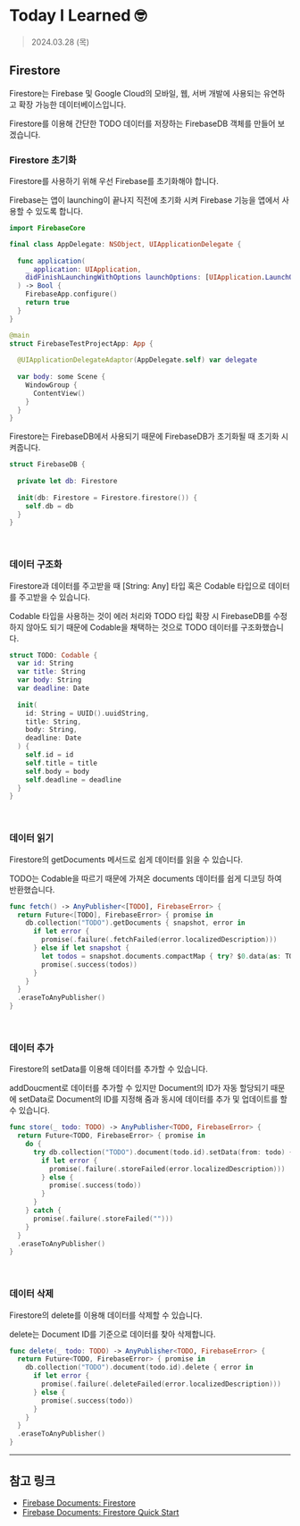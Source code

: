 # Today I Learned 🤓

> 2024.03.28 (목)

## Firestore

Firestore는 Firebase 및 Google Cloud의 모바일, 웹, 서버 개발에 사용되는 유연하고 확장 가능한 데이터베이스입니다.

Firestore를 이용해 간단한 TODO 데이터를 저장하는 FirebaseDB 객체를 만들어 보겠습니다.

### Firestore 초기화

Firestore를 사용하기 위해 우선 Firebase를 초기화해야 합니다.

Firebase는 앱이 launching이 끝나지 직전에 초기화 시켜 Firebase 기능을 앱에서 사용할 수 있도록 합니다.

```swift
import FirebaseCore

final class AppDelegate: NSObject, UIApplicationDelegate {
  
  func application(
    _ application: UIApplication,
    didFinishLaunchingWithOptions launchOptions: [UIApplication.LaunchOptionsKey : Any]? = nil
  ) -> Bool {
    FirebaseApp.configure()
    return true
  }
}

@main
struct FirebaseTestProjectApp: App {
  
  @UIApplicationDelegateAdaptor(AppDelegate.self) var delegate
  
  var body: some Scene {
    WindowGroup {
      ContentView()
    }
  }
}
```

Firestore는 FirebaseDB에서 사용되기 때문에 FirebaseDB가 초기화될 때 초기화 시켜줍니다.

```swift
struct FirebaseDB {
  
  private let db: Firestore
  
  init(db: Firestore = Firestore.firestore()) {
    self.db = db
  }
}
```

<br>

### 데이터 구조화

Firestore과 데이터를 주고받을 때 [String: Any] 타입 혹은 Codable 타입으로 데이터를 주고받을 수 있습니다.

Codable 타입을 사용하는 것이 에러 처리와 TODO 타입 확장 시 FirebaseDB를 수정하지 않아도 되기 때문에 Codable을 채택하는 것으로 TODO 데이터를 구조화했습니다.

```swift
struct TODO: Codable {
  var id: String
  var title: String
  var body: String
  var deadline: Date
  
  init(
    id: String = UUID().uuidString,
    title: String,
    body: String,
    deadline: Date
  ) {
    self.id = id
    self.title = title
    self.body = body
    self.deadline = deadline
  }
}
```

<br>

### 데이터 읽기

Firestore의 getDocuments 메서드로 쉽게 데이터를 읽을 수 있습니다.

TODO는 Codable을 따르기 때문에 가져온 documents 데이터를 쉽게 디코딩 하여 반환했습니다.

```swift
func fetch() -> AnyPublisher<[TODO], FirebaseError> {
  return Future<[TODO], FirebaseError> { promise in
    db.collection("TODO").getDocuments { snapshot, error in
      if let error {
        promise(.failure(.fetchFailed(error.localizedDescription)))
      } else if let snapshot {
        let todos = snapshot.documents.compactMap { try? $0.data(as: TODO.self) }
        promise(.success(todos))
      }
    }
  }
  .eraseToAnyPublisher()
}
```

<br>

### 데이터 추가

Firestore의 setData를 이용해 데이터를 추가할 수 있습니다.

addDoucment로 데이터를 추가할 수 있지만 Document의 ID가 자동 할당되기 때문에 setData로 Document의 ID를 지정해 줌과 동시에 데이터를 추가 및 업데이트를 할 수 있습니다.

```swift
func store(_ todo: TODO) -> AnyPublisher<TODO, FirebaseError> {
  return Future<TODO, FirebaseError> { promise in
    do {
      try db.collection("TODO").document(todo.id).setData(from: todo) { error in
        if let error {
          promise(.failure(.storeFailed(error.localizedDescription)))
        } else {
          promise(.success(todo))
        }
      }
    } catch {
      promise(.failure(.storeFailed("")))
    }
  }
  .eraseToAnyPublisher()
}
```

<br>

### 데이터 삭제

Firestore의 delete를 이용해 데이터를 삭제할 수 있습니다.

delete는 Document ID를 기준으로 데이터를 찾아 삭제합니다.

```swift
func delete(_ todo: TODO) -> AnyPublisher<TODO, FirebaseError> {
  return Future<TODO, FirebaseError> { promise in
    db.collection("TODO").document(todo.id).delete { error in
      if let error {
        promise(.failure(.deleteFailed(error.localizedDescription)))
      } else {
        promise(.success(todo))
      }
    }
  }
  .eraseToAnyPublisher()
}
```

---
## 참고 링크
- [Firebase Documents: Firestore](https://firebase.google.com/docs/firestore?hl=ko)
- [Firebase Documents: Firestore Quick Start](https://firebase.google.com/docs/firestore/quickstart?hl=ko)
